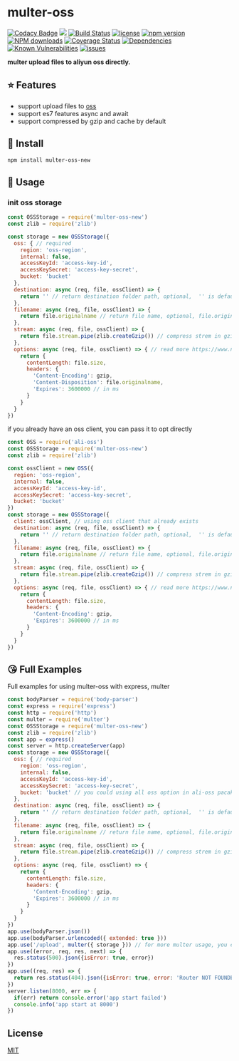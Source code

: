 # multer-oss

[![Codacy Badge](https://api.codacy.com/project/badge/Grade/ca77da4f464c44e18f3cf057d9fe24f5)](https://app.codacy.com/app/taozhi8833998/multer-oss?utm_source=github.com&utm_medium=referral&utm_content=taozhi8833998/multer-oss&utm_campaign=Badge_Grade_Dashboard)
[![](https://img.shields.io/badge/Powered%20by-ganjiang-brightgreen.svg)](https://github.com/taozhi8833998/multer-oss)
[![Build Status](https://travis-ci.org/taozhi8833998/multer-oss.svg?branch=master)](https://travis-ci.org/taozhi8833998/multer-oss)
[![license](https://img.shields.io/badge/license-MIT-blue.svg)](https://github.com/taozhi8833998/multer-oss/blob/master/LICENSE)
[![npm version](https://badge.fury.io/js/multer-oss-new.svg)](https://badge.fury.io/js/multer-oss-new)
[![NPM downloads](http://img.shields.io/npm/dm/multer-oss-new.svg?style=flat-square)](http://www.npmtrends.com/multer-oss-new)
[![Coverage Status](https://img.shields.io/coveralls/github/taozhi8833998/multer-oss/master.svg)](https://coveralls.io/github/taozhi8833998/multer-oss?branch=master)
[![Dependencies](https://img.shields.io/david/taozhi8833998/multer-oss.svg)](https://img.shields.io/david/taozhi8833998/multer-oss)
[![Known Vulnerabilities](https://snyk.io/test/github/taozhi8833998/multer-oss/badge.svg?targetFile=package.json)](https://snyk.io/test/github/taozhi8833998/multer-oss?targetFile=package.json)
[![issues](https://img.shields.io/github/issues/taozhi8833998/multer-oss.svg)](https://github.com/taozhi8833998/multer-oss/issues)

**multer upload files to aliyun oss directly.**

## :star: Features

  - support upload files to [oss](https://www.aliyun.com/product/oss)
  - support es7 features async and await
  - support compressed by gzip and cache by default

## :tada: Install

```bash
npm install multer-oss-new
```
## :rocket: Usage

### init oss storage

```javascript
const OSSStorage = require('multer-oss-new')
const zlib = require('zlib')

const storage = new OSSStorage({
  oss: { // required
    region: 'oss-region',
    internal: false,
    accessKeyId: 'access-key-id',
    accessKeySecret: 'access-key-secret',
    bucket: 'bucket'
  },
  destination: async (req, file, ossClient) => {
    return '' // return destination folder path, optional,  '' is default value
  },
  filename: async (req, file, ossClient) => {
    return file.originalname // return file name, optional, file.originalname is default value
  },
  stream: async (req, file, ossClient) => {
    return file.stream.pipe(zlib.createGzip()) // compress strem in gzip
  },
  options: async (req, file, ossClient) => { // read more https://www.npmjs.com/package/ali-oss#putstreamname-stream-options
    return {
      contentLength: file.size,
      headers: {
        'Content-Encoding': gzip,
        'Content-Disposition': file.originalname,
        'Expires': 3600000 // in ms
      }
    }
  }
})
```

if you already have an oss client, you can pass it to opt directly

```javascript
const OSS = require('ali-oss')
const OSSStorage = require('multer-oss-new')
const zlib = require('zlib')

const ossClient = new OSS({
  region: 'oss-region',
  internal: false,
  accessKeyId: 'access-key-id',
  accessKeySecret: 'access-key-secret',
  bucket: 'bucket'
})
const storage = new OSSStorage({
  client: ossClient, // using oss client that already exists
  destination: async (req, file, ossClient) => {
    return '' // return destination folder path, optional,  '' is default value
  },
  filename: async (req, file, ossClient) => {
    return file.originalname // return file name, optional, file.originalname is default value
  },
  stream: async (req, file, ossClient) => {
    return file.stream.pipe(zlib.createGzip()) // compress strem in gzip
  },
  options: async (req, file, ossClient) => { // read more https://www.npmjs.com/package/ali-oss#putstreamname-stream-options
    return {
      contentLength: file.size,
      headers: {
        'Content-Encoding': gzip,
        'Expires': 3600000 // in ms
      }
    }
  }
})
```

## :kissing_heart: Full Examples

Full examples for using multer-oss with express, multer

```javascript
const bodyParser = require('body-parser')
const express = require('express')
const http = require('http')
const multer = require('multer')
const OSSStorage = require('multer-oss-new')
const zlib = require('zlib')
const app = express()
const server = http.createServer(app)
const storage = new OSSStorage({
  oss: { // required
    region: 'oss-region',
    internal: false,
    accessKeyId: 'access-key-id',
    accessKeySecret: 'access-key-secret',
    bucket: 'bucket' // you could using all oss option in ali-oss pacakge
  },
  destination: async (req, file, ossClient) => {
    return '' // return destination folder path, optional,  '' is default value
  },
  filename: async (req, file, ossClient) => {
    return file.originalname // return file name, optional, file.originalname is default value
  },
  stream: async (req, file, ossClient) => {
    return file.stream.pipe(zlib.createGzip()) // compress strem in gzip
  },
  options: async (req, file, ossClient) => {
    return {
      contentLength: file.size,
      headers: {
        'Content-Encoding': gzip,
        'Expires': 3600000 // in ms
      }
    }
  }
})
app.use(bodyParser.json())
app.use(bodyParser.urlencoded({ extended: true }))
app.use('/upload', multer({ storage })) // for more multer usage, you could refrence multer document
app.use((error, req, res, next) => {
  res.status(500).json({isError: true, error})
})
app.use((req, res) => {
  return res.status(404).json({isError: true, error: 'Router NOT FOUNDED'})
})
server.listen(8000, err => {
  if(err) return console.error('app start failed')
  console.info('app start at 8000')
})
```

## License

[MIT](LICENSE)